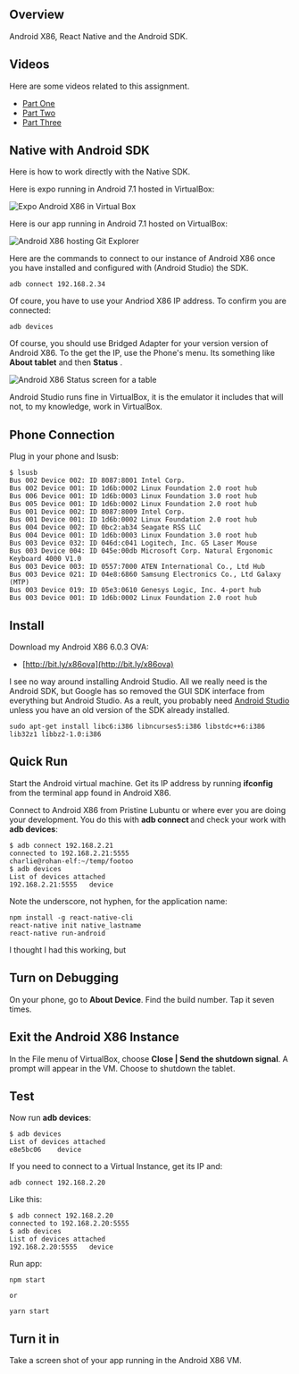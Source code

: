 ## Overview

Android X86, React Native and the Android SDK.

## Videos

Here are some videos related to this assignment.

- [Part One](https://youtu.be/qSLl70uTxPk)
- [Part Two](https://youtu.be/FLUB81lPqMk)
- [Part Three](https://youtu.be/B0pAUDvYaEc)

## Native with Android SDK

Here is how to work directly with the Native SDK.

Here is expo running in Android 7.1 hosted in VirtualBox:

![Expo Android X86 in Virtual Box][a86x]

Here is our app running in Android 7.1 hosted on VirtualBox:

![Android X86 hosting Git Explorer][a86g]

Here are the commands to connect to our instance of Android X86 once you have installed and configured with (Android Studio) the SDK.

```
adb connect 192.168.2.34
```

Of coure, you have to use your Andriod X86 IP address. To confirm you are connected:

```
adb devices
```

Of course, you should use Bridged Adapter for your version version of Android X86. To the get the IP, use the Phone's menu. Its something like **About tablet** and then **Status** .

![Android X86 Status screen for a table][a86s]

[a86s]:https://s3.amazonaws.com/bucket01.elvenware.com/images/android-x86-status.png
Android Studio runs fine in VirtualBox, it is the emulator it includes that will not, to my knowledge, work in VirtualBox.


## Phone Connection

Plug in your phone and lsusb:

```
$ lsusb
Bus 002 Device 002: ID 8087:8001 Intel Corp.
Bus 002 Device 001: ID 1d6b:0002 Linux Foundation 2.0 root hub
Bus 006 Device 001: ID 1d6b:0003 Linux Foundation 3.0 root hub
Bus 005 Device 001: ID 1d6b:0002 Linux Foundation 2.0 root hub
Bus 001 Device 002: ID 8087:8009 Intel Corp.
Bus 001 Device 001: ID 1d6b:0002 Linux Foundation 2.0 root hub
Bus 004 Device 002: ID 0bc2:ab34 Seagate RSS LLC
Bus 004 Device 001: ID 1d6b:0003 Linux Foundation 3.0 root hub
Bus 003 Device 032: ID 046d:c041 Logitech, Inc. G5 Laser Mouse
Bus 003 Device 004: ID 045e:00db Microsoft Corp. Natural Ergonomic Keyboard 4000 V1.0
Bus 003 Device 003: ID 0557:7000 ATEN International Co., Ltd Hub
Bus 003 Device 021: ID 04e8:6860 Samsung Electronics Co., Ltd Galaxy (MTP)
Bus 003 Device 019: ID 05e3:0610 Genesys Logic, Inc. 4-port hub
Bus 003 Device 001: ID 1d6b:0002 Linux Foundation 2.0 root hub
```

## Install

Download my Android X86 6.0.3 OVA:

- [http://bit.ly/x86ova](http://bit.ly/x86ova)

I see no way around installing Android Studio. All we really need is the Android SDK, but Google has so removed the GUI SDK interface from everything but Android Studio. As a reult, you probably need [Android Studio][astudio] unless you have an old version of the SDK already installed.

[astudio]: https://developer.android.com/

```
sudo apt-get install libc6:i386 libncurses5:i386 libstdc++6:i386 lib32z1 libbz2-1.0:i386
```

## Quick Run

Start the Android virtual machine. Get its IP address by running **ifconfig** from the terminal app found in Android X86.

Connect to Android X86 from Pristine Lubuntu or where ever you are doing your development. You do this with **adb connect <IP>** and check your work with **adb devices**:

```
$ adb connect 192.168.2.21
connected to 192.168.2.21:5555
charlie@rohan-elf:~/temp/footoo
$ adb devices
List of devices attached
192.168.2.21:5555	device
```

Note the underscore, not hyphen, for the application name:

```
npm install -g react-native-cli
react-native init native_lastname
react-native run-android
```

I thought I had this working, but

## Turn on Debugging

On your phone, go to **About Device**. Find the build number. Tap it seven times.

## Exit the Android X86 Instance

In the File menu of VirtualBox, choose **Close | Send the shutdown signal**. A prompt will appear in the VM. Choose to shutdown the tablet.

## Test

Now run **adb devices**:

```
$ adb devices
List of devices attached
e8e5bc06	device
```

If you need to connect to a Virtual Instance, get its IP and:

```
adb connect 192.168.2.20
```

Like this:

```
$ adb connect 192.168.2.20
connected to 192.168.2.20:5555
$ adb devices
List of devices attached
192.168.2.20:5555	device
```

Run app:

```
npm start

or

yarn start
```

## Turn it in

Take a screen shot of your app running in the Android X86 VM.




[a86x]:https://s3.amazonaws.com/bucket01.elvenware.com/images/android-x86-expo.png
[a86g]: https://s3.amazonaws.com/bucket01.elvenware.com/images/android-x86-vb.png
